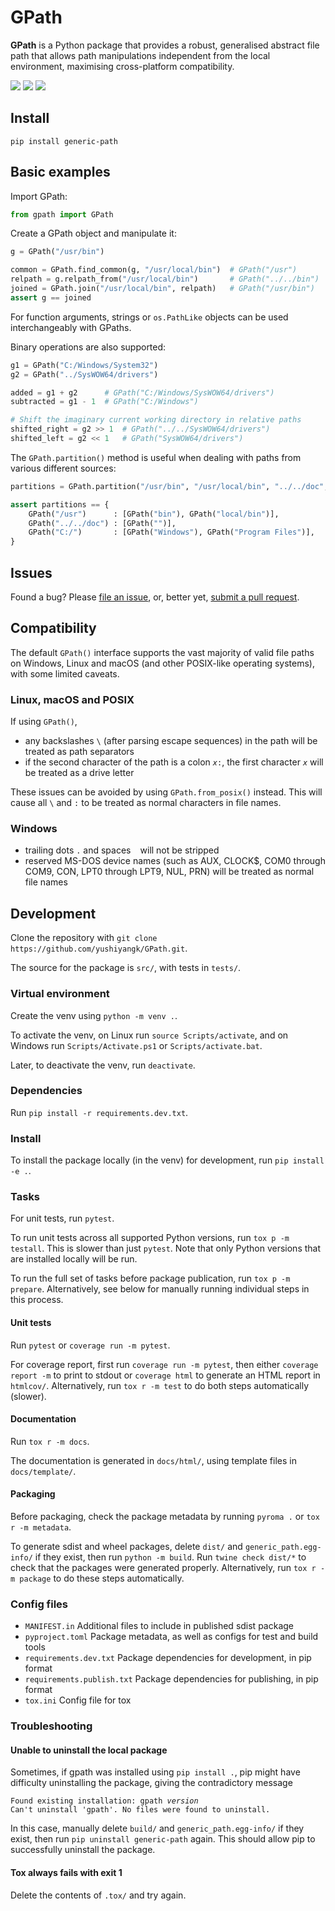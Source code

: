 # GPath

**GPath** is a Python package that provides a robust, generalised abstract file path that allows path manipulations independent from the local environment, maximising cross-platform compatibility.

[![](https://img.shields.io/badge/PyPI--inactive?style=social&logo=pypi)](https://pypi.org/project/generic-path/) [![](https://img.shields.io/badge/GitHub--inactive?style=social&logo=github)](https://github.com/yushiyangk/GPath) [![](https://img.shields.io/badge/Documentation--inactive?style=social&logo=readthedocs)](https://gpath.gnayihs.uy/)

## Install

```
pip install generic-path
```

## Basic examples

Import GPath:
```python
from gpath import GPath
```

Create a GPath object and manipulate it:
```python
g = GPath("/usr/bin")

common = GPath.find_common(g, "/usr/local/bin")  # GPath("/usr")
relpath = g.relpath_from("/usr/local/bin")       # GPath("../../bin")
joined = GPath.join("/usr/local/bin", relpath)   # GPath("/usr/bin")
assert g == joined
```

For function arguments, strings or `os.PathLike` objects can be used interchangeably with GPaths.

Binary operations are also supported:
```python
g1 = GPath("C:/Windows/System32")
g2 = GPath("../SysWOW64/drivers")

added = g1 + g2      # GPath("C:/Windows/SysWOW64/drivers")
subtracted = g1 - 1  # GPath("C:/Windows")

# Shift the imaginary current working directory in relative paths
shifted_right = g2 >> 1  # GPath("../../SysWOW64/drivers")
shifted_left = g2 << 1   # GPath("SysWOW64/drivers")
```

The `GPath.partition()` method is useful when dealing with paths from various different sources:
```python
partitions = GPath.partition("/usr/bin", "/usr/local/bin", "../../doc", "C:/Windows", "C:/Program Files")

assert partitions == {
	GPath("/usr")      : [GPath("bin"), GPath("local/bin")],
	GPath("../../doc") : [GPath("")],
	GPath("C:/")       : [GPath("Windows"), GPath("Program Files")],
}
```

## Issues

Found a bug? Please [file an issue](https://github.com/yushiyangk/GPath/issues), or, better yet, [submit a pull request](https://github.com/yushiyangk/GPath/pulls).

## Compatibility

The default `GPath()` interface supports the vast majority of valid file paths on Windows, Linux and macOS (and other POSIX-like operating systems), with some limited caveats.

### Linux, macOS and POSIX

If using `GPath()`,
- any backslashes `\` (after parsing escape sequences) in the path will be treated as path separators
- if the second character of the path is a colon <code><var>x</var>:</code>, the first character <var>`x`</var> will be treated as a drive letter

These issues can be avoided by using `GPath.from_posix()` instead. This will cause all `\` and `:` to be treated as normal characters in file names.

### Windows

- trailing dots `.` and spaces ` ` will not be stripped
- reserved MS-DOS device names (such as AUX, CLOCK$, COM0 through COM9, CON, LPT0 through LPT9, NUL, PRN) will be treated as normal file names

## Development

Clone the repository with `git clone https://github.com/yushiyangk/GPath.git`.

The source for the package is `src/`, with tests in `tests/`.

### Virtual environment

Create the venv using `python -m venv .`.

To activate the venv, on Linux run `source Scripts/activate`, and on Windows run `Scripts/Activate.ps1` or `Scripts/activate.bat`.

Later, to deactivate the venv, run `deactivate`.

### Dependencies

Run `pip install -r requirements.dev.txt`.

### Install

To install the package locally (in the venv) for development, run `pip install -e .`.

### Tasks

For unit tests, run `pytest`.

To run unit tests across all supported Python versions, run `tox p -m testall`. This is slower than just `pytest`. Note that only Python versions that are installed locally will be run.

To run the full set of tasks before package publication, run `tox p -m prepare`. Alternatively, see below for manually running individual steps in this process.

#### Unit tests

Run `pytest` or `coverage run -m pytest`.

For coverage report, first run `coverage run -m pytest`, then either `coverage report -m` to print to stdout or `coverage html` to generate an HTML report in `htmlcov/`. Alternatively, run `tox r -m test` to do both steps automatically (slower).

#### Documentation

Run `tox r -m docs`.

The documentation is generated in `docs/html/`, using template files in `docs/template/`.

#### Packaging

Before packaging, check the package metadata by running `pyroma .` or `tox r -m metadata`.

To generate sdist and wheel packages, delete `dist/` and `generic_path.egg-info/` if they exist, then run `python -m build`. Run `twine check dist/*` to check that the packages were generated properly. Alternatively, run `tox r -m package` to do these steps automatically.

### Config files

- `MANIFEST.in` Additional files to include in published sdist package
- `pyproject.toml` Package metadata, as well as configs for test and build tools
- `requirements.dev.txt` Package dependencies for development, in pip format
- `requirements.publish.txt` Package dependencies for publishing, in pip format
- `tox.ini` Config file for tox

### Troubleshooting

#### Unable to uninstall the local package

Sometimes, if gpath was installed using `pip install .`, pip might have difficulty uninstalling the package, giving the contradictory message
<pre><code>Found existing installation: gpath <var>version</var>
Can't uninstall 'gpath'. No files were found to uninstall.</code></pre>

In this case, manually delete `build/` and `generic_path.egg-info/` if they exist, then run `pip uninstall generic-path` again. This should allow pip to successfully uninstall the package.

#### Tox always fails with exit 1

Delete the contents of `.tox/` and try again.
